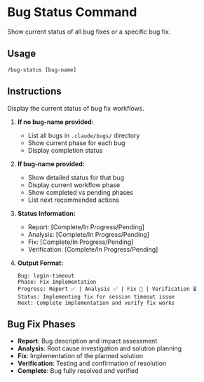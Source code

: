 # Bug Status Command

Show current status of all bug fixes or a specific bug fix.

## Usage

```
/bug-status [bug-name]
```

## Instructions

Display the current status of bug fix workflows.

1. **If no bug-name provided:**

   - List all bugs in `.claude/bugs/` directory
   - Show current phase for each bug
   - Display completion status

2. **If bug-name provided:**

   - Show detailed status for that bug
   - Display current workflow phase
   - Show completed vs pending phases
   - List next recommended actions

3. **Status Information:**

   - Report: [Complete/In Progress/Pending]
   - Analysis: [Complete/In Progress/Pending]
   - Fix: [Complete/In Progress/Pending]
   - Verification: [Complete/In Progress/Pending]

4. **Output Format:**
   ```
   Bug: login-timeout
   Phase: Fix Implementation
   Progress: Report ✅ | Analysis ✅ | Fix 🔄 | Verification ⏳
   Status: Implementing fix for session timeout issue
   Next: Complete implementation and verify fix works
   ```

## Bug Fix Phases

- **Report**: Bug description and impact assessment
- **Analysis**: Root cause investigation and solution planning
- **Fix**: Implementation of the planned solution
- **Verification**: Testing and confirmation of resolution
- **Complete**: Bug fully resolved and verified

